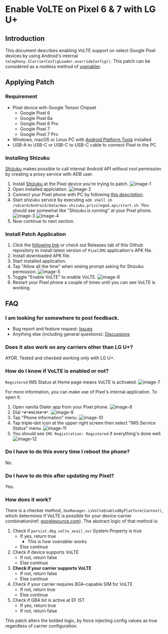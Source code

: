 # Enable VoLTE on Pixel 6 & 7 with LG U+

## Introduction

This document describes enabling VoLTE support on select Google Pixel devices by using Android's internal `telephony.ICarrierConfigLoader.overrideConfig()`. This patch can be considered as a rootless method of [voenabler](https://github.com/cigarzh/voenabler).

## Applying Patch

### Requirement

- Pixel device with Google Tensor Chipset
  - Google Pixel 6
  - Google Pixel 6a
  - Google Pixel 6 Pro
  - Google Pixel 7
  - Google Pixel 7 Pro
- Windows, macOS or Linux PC with [Android Platform Tools](https://developer.android.com/studio/command-line/adb) installed
- USB-A to USB-C or USB-C to USB-C cable to connect Pixel to the PC

### Installing Shizuku

[Shizuku](https://shizuku.rikka.app/) makes possible to call internal Android API without root permission by creating a proxy service with ADB user.

1. Install [Shizuku](https://play.google.com/store/apps/details?id=moe.shizuku.privileged.api) at the Pixel device you're trying to patch.
   ![image-1](https://github.com/kyujin-cho/pixel-volte-patch/raw/main/assets/Screenshot_20230206-035249.png)
2. Open installed applciation.
   ![image-2](https://github.com/kyujin-cho/pixel-volte-patch/raw/main/assets/Screenshot_20230206-035312.png)
3. Connect your Pixel phone with PC by following [this description](https://shizuku.rikka.app/guide/setup/#start-by-connecting-to-a-computer).
4. Start shizuku service by executing `adb shell sh /sdcard/Android/data/moe.shizuku.privileged.api/start.sh`. You should see somewhat like "Shizuku is running" at your Pixel phone.
   ![image-3](https://github.com/kyujin-cho/pixel-volte-patch/raw/main/assets/Screenshot%202023-02-06%20at%203.54.00%20AM.png)
   ![image-4](https://github.com/kyujin-cho/pixel-volte-patch/raw/main/assets/Screenshot_20230206-035351.png)
5. Now continue to next section.

### Install Patch Application

1. Click the [following link](https://github.com/kyujin-cho/pixel-volte-patch/releases/download/1.2.0/dev.bluehouse.enablevolte.apk) or check out Releases tab of this Github repository to install latest version of `PixelIMS` application's APK file.
2. Install downloaded APK file.
3. Start installed application.
4. Tap "Allow all the time" when seeing prompt asking for Shizuku permission.
   ![image-5](https://github.com/kyujin-cho/pixel-volte-patch/raw/main/assets/Screenshot_20230208-235239.png)
5. Toggle "Enable VoLTE" to enable VoLTE.
   ![image-6](https://github.com/kyujin-cho/pixel-volte-patch/raw/main/assets/Screenshot_20230208-234343.png)
6. Restart your Pixel phone a couple of times until you can see VoLTE is working.

## FAQ

### I am looking for somewhere to post feedback.

- Bug report and feature request: [Issues](https://github.com/kyujin-cho/pixel-volte-patch)
- Anything else (including general questions): [Discussions](https://github.com/kyujin-cho/pixel-volte-patch/discussions)

### Does it also work on any carriers other than LG U+?

AYOR. Tested and checked working only with LG U+.

### How do I know if VoLTE is enabled or not?

`Registered` IMS Status at Home page means VoLTE is activated.
![image-7](https://github.com/kyujin-cho/pixel-volte-patch/raw/main/assets/Screenshot_20230208-234340.png)

For more information, you can make use of Pixel's internal application. To open it:

1. Open vanilla Dialer app from your Pixel phone.
   ![image-8](https://github.com/kyujin-cho/pixel-volte-patch/raw/main/assets/Screenshot_20230206-035705.png)
2. Dial `*#*#4636#*#*`.
   ![image-9](https://github.com/kyujin-cho/pixel-volte-patch/raw/main/assets/Screenshot_20230206-035701.png)
3. Tap "Phone information" menu.
   ![image-10](https://github.com/kyujin-cho/pixel-volte-patch/raw/main/assets/Screenshot_20230206-035650.png)
4. Tap triple-dot icon at the upper right screen then select "IMS Service Status" menu.
   ![image-11](https://github.com/kyujin-cho/pixel-volte-patch/raw/main/assets/Screenshot_20230206-030524.png)
5. You should see `IMS Registration: Registered` if everything's done well.
   ![image-12](https://github.com/kyujin-cho/pixel-volte-patch/raw/main/assets/Screenshot_20230206-035645.png)

### Do I have to do this every time I reboot the phone?

No.

### Do I have to do this after updating my Pixel?

Yes.

### How does it work?

There is a checker method, `ImsManager.isVolteEnabledByPlatform(Context)`, which determines if VoLTE is possible for your device-carrier combination(ref: [googlesource.com](https://android.googlesource.com/platform/frameworks/opt/net/ims/+/002b204/src/java/com/android/ims/ImsManager.java)). The abstract logic of that method is:

1. Check if `persist.dbg.volte_avail_ovr` System Property is true
   - If yes, return true
     - This is how voenabler works
   - Else continue
2. Check if device supports VoLTE
   - If not, return false
   - Else continue
3. **Check if your carrier supports VoLTE**
   - If not, return false
   - Else continue
4. Check if your carrier requires BGA-capable SIM for VoLTE
   - If not, return true
   - Else continue
5. Check if GBA bit is active at EF IST
   - If yes, return true
   - If not, return false

This patch alters the bolded logic, by force injecting config values as true regardless of carrier configuration.
